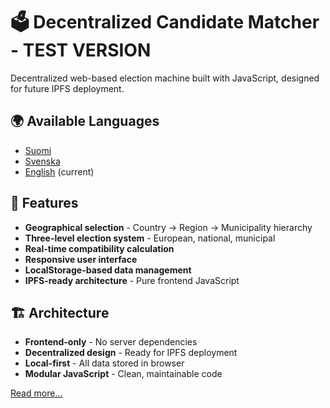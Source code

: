 # 🗳️ Decentralized Candidate Matcher - TEST VERSION

Decentralized web-based election machine built with JavaScript, designed for future IPFS deployment.

## 🌍 Available Languages
- [Suomi](README.fi.md)
- [Svenska](README.sv.md) 
- [English](README.md) (current)

## 🚀 Features
- **Geographical selection** - Country → Region → Municipality hierarchy
- **Three-level election system** - European, national, municipal
- **Real-time compatibility calculation**
- **Responsive user interface**
- **LocalStorage-based data management**
- **IPFS-ready architecture** - Pure frontend JavaScript

## 🏗️ Architecture
- **Frontend-only** - No server dependencies
- **Decentralized design** - Ready for IPFS deployment
- **Local-first** - All data stored in browser
- **Modular JavaScript** - Clean, maintainable code

[Read more...](docs/guide/index.en.md)
